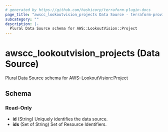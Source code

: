 ```yaml
---
# generated by https://github.com/hashicorp/terraform-plugin-docs
page_title: "awscc_lookoutvision_projects Data Source - terraform-provider-awscc"
subcategory: ""
description: |-
  Plural Data Source schema for AWS::LookoutVision::Project
---
```


# awscc_lookoutvision_projects (Data Source)

Plural Data Source schema for AWS::LookoutVision::Project



<!-- schema generated by tfplugindocs -->
## Schema

### Read-Only

- **id** (String) Uniquely identifies the data source.
- **ids** (Set of String) Set of Resource Identifiers.


